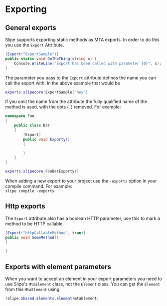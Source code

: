 # Exporting

## General exports
Slipe supports exporting static methods as MTA exports. In order to do this you use the `Export` Attribute.

```csharp
[Export("ExportSample")]
public static void DoTheThing(string x) {
    Console.WriteLine("Export has been called with parameter {0}", x);
}
```
The parameter you pass to the `Export` attribute defines the name you can call the export with. In the above example that would be
```lua
exports.slipecore:ExportSample("hey")
```
If you omit the name from the attribute the fully qualified name of the method is used, with the dots (`.`) removed. For example:
```csharp
namespace Foo
{
	public class Bar
	{
		[Export]
		public void Exporty()
		{

		}
	}
}
```

```lua
exports.slipecore:FooBarExporty()
```

When adding a new export to your project use the `-exports` option in your compile command. For example:  
`slipe compile -exports`

## Http exports
The `Export` attribute also has a boolean HTTP parameter, use this to mark a method to be HTTP callable.
```csharp
[Export("HttpCallableMethod", true)]
public void SomeMethod()
{

}
```

## Exports with element parameters
When you want to accept an element in your export parameters you need to use Slipe's `MtaElement` class, not the `Element` class. You can get the `Element` from this `MtaElement` using 
```csharp
(Slipe.Shared.Elements.Element)mtaElement;
```